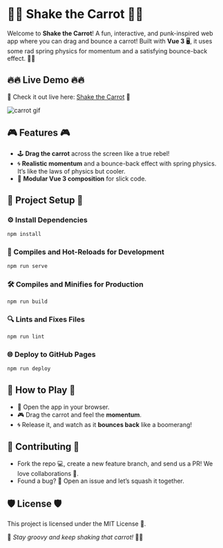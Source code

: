 # 🎸🚀 Shake the Carrot 🥕💥

Welcome to **Shake the Carrot**! A fun, interactive, and punk-inspired web app where you can drag and bounce a carrot! Built with **Vue 3** 🖥️, it uses some rad spring physics for momentum and a satisfying bounce-back effect. 🌈✨

## 🔥🔥 Live Demo 🔥🔥
🎯 Check it out live here: [Shake the Carrot](https://ody9s5eus.github.io/shake-the-carrot) 👾

![carrot gif](screenshot.png)

## 🎮 Features 🎮
- 🕹️ **Drag the carrot** across the screen like a true rebel!
- 🌀 **Realistic momentum** and a bounce-back effect with spring physics. It’s like the laws of physics but cooler.
- 🔧 **Modular Vue 3 composition** for slick code.

## 🎸 Project Setup 🎸

### ⚙️ Install Dependencies
```bash
npm install
```

### 🚀 Compiles and Hot-Reloads for Development
```bash
npm run serve
```

### 🛠️ Compiles and Minifies for Production
```bash
npm run build
```

### 🔍 Lints and Fixes Files
```bash
npm run lint
```

### 🌐 Deploy to GitHub Pages
```bash
npm run deploy
```

## 🎯 How to Play 🎯
- 🚀 Open the app in your browser.
- 🎮 Drag the carrot and feel the **momentum**.
- 🌀 Release it, and watch as it **bounces back** like a boomerang!

## 🤘 Contributing 🤘
- Fork the repo 💻, create a new feature branch, and send us a PR! We love collaborations 🎉.
- Found a bug? 🐞 Open an issue and let’s squash it together.

## 🛡️ License 🛡️
This project is licensed under the MIT License 📜.

🎨 _Stay groovy and keep shaking that carrot!_ 🥕💨
